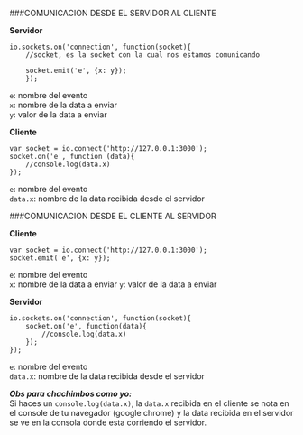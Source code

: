 ###COMUNICACION DESDE EL SERVIDOR AL CLIENTE

**Servidor**


	io.sockets.on('connection', function(socket){
		//socket, es la socket con la cual nos estamos comunicando
		
		socket.emit('e', {x: y});
		});

```e```: nombre del evento  
```x```: nombre de la data a enviar  
```y```: valor de la data a enviar


**Cliente**


    var socket = io.connect('http://127.0.0.1:3000');
	socket.on('e', function (data){
        //console.log(data.x)	
	});
	
```e```: nombre del evento  
```data.x```: nombre de la data recibida desde el servidor

 
###COMUNICACION DESDE EL CLIENTE AL SERVIDOR

**Cliente**

    var socket = io.connect('http://127.0.0.1:3000');
	socket.emit('e', {x: y});

```e```: nombre del evento  
```x```: nombre de la data a enviar
```y```: valor de la data a enviar


**Servidor**

    io.sockets.on('connection', function(socket){
        socket.on('e', function(data){
            //console.log(data.x)
    	});
    });
	
```e```: nombre del evento  
```data.x```: nombre de la data recibida desde el servidor

***Obs para chachimbos como yo:***  
Si haces un ```console.log(data.x)```, la ```data.x``` recibida en el cliente se nota en el console de tu navegador (google chrome) y la data recibida en el servidor se ve en la consola donde esta corriendo el servidor.